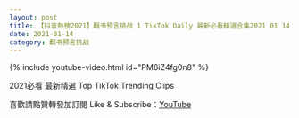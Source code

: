 ```yaml
---
layout: post
title: 【抖音熱搜2021】翻书预言挑战 1 TikTok Daily 最新必看精選合集2021 01 14
date: 2021-01-14
category: 翻书预言挑战
---
```


{% include youtube-video.html id="PM6iZ4fg0n8" %}

2021必看 最新精選 Top TikTok Trending Clips

喜歡請點贊轉發加訂閱 Like & Subscribe：[YouTube](https://www.youtube.com/channel/UCAoR7VcanIPd04uEq_GIylA/videos)

